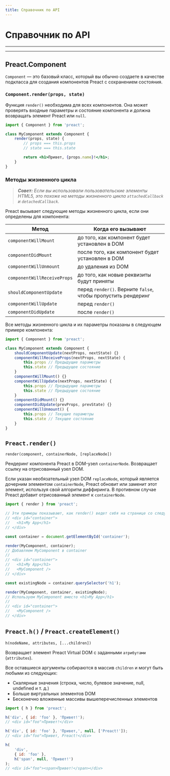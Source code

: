 ```yaml
---
title: Справочник по API
---
```


# Справочник по API


---

<div><toc></toc></div>

---

## Preact.Component

`Component` — это базовый класс, который вы обычно создаете в качестве подкласса для создания компонентов Preact с сохранением состояния.

### `Component.render(props, state)`

Функция `render()` необходима для всех компонентов. Она может проверять входные параметры и состояние компонента и должна возвращать элемент Preact или `null`.

```jsx
import { Component } from 'preact';

class MyComponent extends Component {
	render(props, state) {
		// props === this.props
		// state === this.state

		return <h1>Привет, {props.name}!</h1>;
	}
}
```

### Методы жизненного цикла

> _**Совет:** Если вы использовали пользовательские элементы HTML5, это похоже на методы жизненного цикла `attachedCallback` и `detachedCallback`._

Preact вызывает следующие методы жизненного цикла, если они определены для компонента:

| Метод            | Когда его вызывают                              |
|-----------------------------|--------------------------------------------------|
| `componentWillMount`        | до того, как компонент будет установлен в DOM     |
| `componentDidMount`         | после того, как компонент будет установлен в DOM      |
| `componentWillUnmount`      | до удаления из DOM                    |
| `componentWillReceiveProps` | до того, как новые реквизиты будут приняты                    |
| `shouldComponentUpdate`     | перед `render()`. Верните `false`, чтобы пропустить рендеринг |
| `componentWillUpdate`       | перед `render()`                                |
| `componentDidUpdate`        | после `render()`                                 |

Все методы жизненного цикла и их параметры показаны в следующем примере компонента:

```js
import { Component } from 'preact';

class MyComponent extends Component {
	shouldComponentUpdate(nextProps, nextState) {}
	componentWillReceiveProps(nextProps, nextState) {
		this.props // Предыдущие параметры
		this.state // Предыдущее состояние
	}
	componentWillMount() {}
	componentWillUpdate(nextProps, nextState) {
		this.props // Предыдущие параметры
		this.state // Предыдущее состояние
	}
	componentDidMount() {}
	componentDidUpdate(prevProps, prevState) {}
	componentWillUnmount() {
		this.props // Текущие параметры
		this.state // Текущее состояние
	}
}
```

## `Preact.render()`

`render(component, containerNode, [replaceNode])`

Рендеринг компонента Preact в DOM-узел `containerNode`. Возвращает ссылку на отрисованный узел DOM.

Если указан необязательный узел DOM `replaceNode`, который является дочерним элементом `containerNode`, Preact обновит или заменит этот элемент, используя свой алгоритм диффиринга. В противном случае Preact добавит отрисованный элемент к `containerNode`.

```js
import { render } from 'preact';

// Эти примеры показывают, как render() ведет себя на странице со следующей разметкой:
// <div id="container">
//   <h1>My App</h1>
// </div>

const container = document.getElementById('container');

render(MyComponent, container);
// Добавляем MyComponent в container
//
// <div id="container">
//   <h1>My App</h1>
//   <MyComponent />
// </div>

const existingNode = container.querySelector('h1');

render(MyComponent, container, existingNode);
// Используем MyComponent вместо <h1>My App</h1>
//
// <div id="container">
//   <MyComponent />
// </div>
```

## `Preact.h()` / `Preact.createElement()`

`h(nodeName, attributes, [...children])`

Возвращает элемент Preact Virtual DOM с заданными `атрибутами` (`attributes`).

Все оставшиеся аргументы собираются в массив `children` и могут быть любыми из следующих:

- Скалярные значения (строка, число, булевое значение, null, undefined и т. д.)
- Больше виртуальных элементов DOM
- Бесконечно вложенные массивы вышеперечисленных элементов

```js
import { h } from 'preact';

h('div', { id: 'foo' }, 'Привет!');
// <div id="foo">Привет!</div>

h('div', { id: 'foo' }, 'Привет,', null, ['Preact!']);
// <div id="foo">Привет, Preact!</div>

h(
	'div',
	{ id: 'foo' },
	h('span', null, 'Привет!')
);
// <div id="foo"><span>Привет!</span></div>
```
